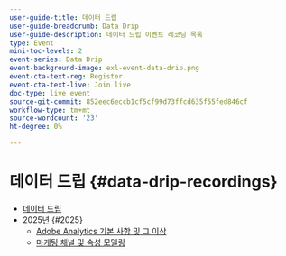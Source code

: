 ```yaml
---
user-guide-title: 데이터 드립
user-guide-breadcrumb: Data Drip
user-guide-description: 데이터 드립 이벤트 레코딩 목록
type: Event
mini-toc-levels: 2
event-series: Data Drip
event-background-image: exl-event-data-drip.png
event-cta-text-reg: Register
event-cta-text-live: Join live
doc-type: live event
source-git-commit: 852eec6eccb1cf5cf99d73ffcd635f55fed846cf
workflow-type: tm+mt
source-wordcount: '23'
ht-degree: 0%

---
```



# 데이터 드립 {#data-drip-recordings}

+ [데이터 드립](overview.md)
+ 2025년 {#2025}
   + [Adobe Analytics 기본 사항 및 그 이상](2025/adobe-analytics-basics-beyond.md)
   + [마케팅 채널 및 속성 모델링](2025/marketing-channel-attribution-modeling.md)

